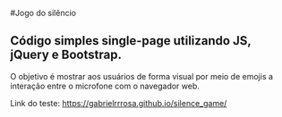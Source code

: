 #Jogo do silêncio
## Código simples single-page utilizando JS, jQuery e Bootstrap.

O objetivo é mostrar aos usuários de forma visual por meio de emojis a interação entre o microfone com o navegador web. 

Link do teste: https://gabrielrrrosa.github.io/silence_game/
